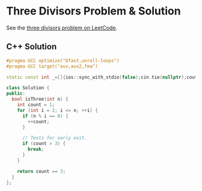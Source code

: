 # Three Divisors Problem & Solution

See the [three divisors problem on LeetCode](https://leetcode.com/problems/three-divisors).

## C++ Solution

```cpp
#pragma GCC optimize("Ofast,unroll-loops")
#pragma GCC target("avx,avx2,fma")

static const int _=[]{ios::sync_with_stdio(false);cin.tie(nullptr);cout.tie(nullptr);return 0;}();

class Solution {
public:
  bool isThree(int n) {
    int count = 1;
    for (int i = 2; i <= n; ++i) {
      if (n % i == 0) {
        ++count;
      }

      // Tests for early exit.
      if (count > 3) {
        break;
      }
    }

    return count == 3;
  }
};
```
